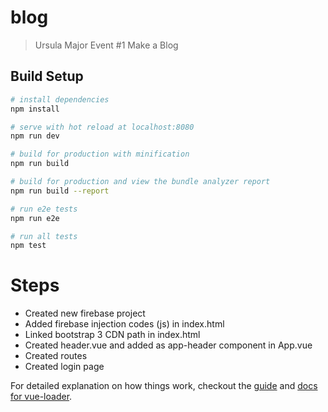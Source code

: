 # blog

> Ursula Major Event #1 Make a Blog

## Build Setup

``` bash
# install dependencies
npm install

# serve with hot reload at localhost:8080
npm run dev

# build for production with minification
npm run build

# build for production and view the bundle analyzer report
npm run build --report

# run e2e tests
npm run e2e

# run all tests
npm test
```

# Steps

- Created new firebase project
- Added firebase injection codes (js) in index.html
- Linked bootstrap 3 CDN path in index.html
- Created header.vue and added as app-header component in App.vue
- Created routes
- Created login page


For detailed explanation on how things work, checkout the [guide](http://vuejs-templates.github.io/webpack/) and [docs for vue-loader](http://vuejs.github.io/vue-loader).

